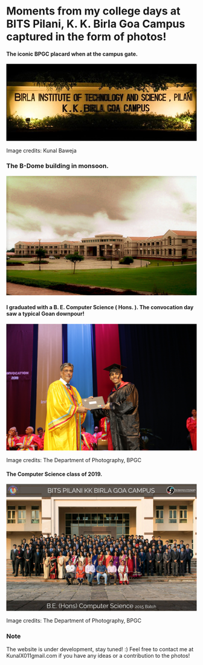 # Moments from my college days at BITS Pilani, K. K. Birla Goa Campus captured in the form of photos!

#### The iconic BPGC placard when at the campus gate.
<p align="center"><img src="screenshots/bits-gate.jpg" /></p>
Image credits: Kunal Baweja

### The B-Dome building in monsoon.
<p align="center"><img src="screenshots/bpgc-background.jpg" /></p>

#### I graduated with a B. E. Computer Science ( Hons. ). The convocation day saw a typical Goan downpour!
<p align="center"><img src="screenshots/convo.jpg" /></p>
Image credits: The Department of Photography, BPGC

#### The Computer Science class of 2019.
<p align="center"><img src="screenshots/batch-snap.jpg" /></p>
Image credits: The Department of Photography, BPGC

### Note
The website is under development, stay tuned! :)
Feel free to contact me at KunalX011gmail.com if you have any ideas or a contribution to the photos!
